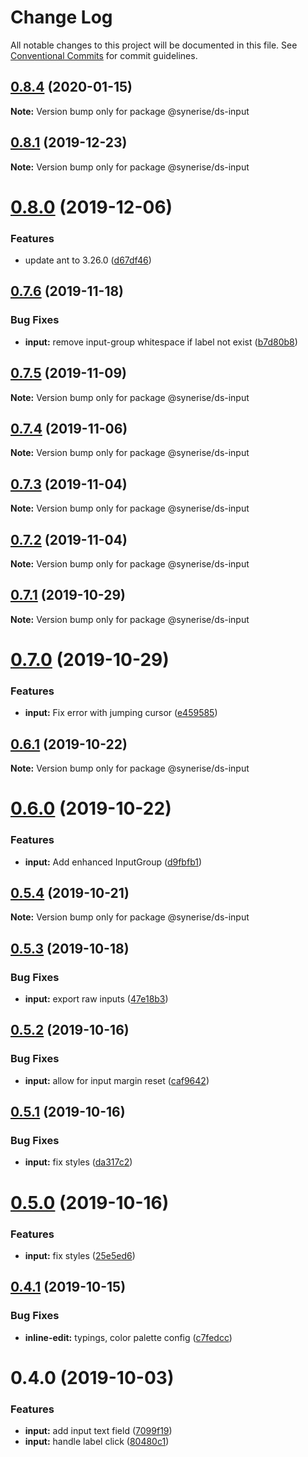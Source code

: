 # Change Log

All notable changes to this project will be documented in this file.
See [Conventional Commits](https://conventionalcommits.org) for commit guidelines.

## [0.8.4](https://github.com/synerise/synerise-design/compare/@synerise/ds-input@0.8.3...@synerise/ds-input@0.8.4) (2020-01-15)

**Note:** Version bump only for package @synerise/ds-input

## [0.8.1](https://github.com/synerise/synerise-design/compare/@synerise/ds-input@0.8.0...@synerise/ds-input@0.8.1) (2019-12-23)

**Note:** Version bump only for package @synerise/ds-input

# [0.8.0](https://github.com/synerise/synerise-design/compare/@synerise/ds-input@0.7.6...@synerise/ds-input@0.8.0) (2019-12-06)

### Features

- update ant to 3.26.0 ([d67df46](https://github.com/synerise/synerise-design/commit/d67df4605844fb09680096df333886db40cb7c32))

## [0.7.6](https://github.com/synerise/synerise-design/compare/@synerise/ds-input@0.7.5...@synerise/ds-input@0.7.6) (2019-11-18)

### Bug Fixes

- **input:** remove input-group whitespace if label not exist ([b7d80b8](https://github.com/synerise/synerise-design/commit/b7d80b88e27b8778da20f003d14c19256b40b276))

## [0.7.5](https://github.com/synerise/synerise-design/compare/@synerise/ds-input@0.7.4...@synerise/ds-input@0.7.5) (2019-11-09)

**Note:** Version bump only for package @synerise/ds-input

## [0.7.4](https://github.com/synerise/synerise-design/compare/@synerise/ds-input@0.7.3...@synerise/ds-input@0.7.4) (2019-11-06)

**Note:** Version bump only for package @synerise/ds-input

## [0.7.3](https://github.com/synerise/synerise-design/compare/@synerise/ds-input@0.7.2...@synerise/ds-input@0.7.3) (2019-11-04)

**Note:** Version bump only for package @synerise/ds-input

## [0.7.2](https://github.com/synerise/synerise-design/compare/@synerise/ds-input@0.7.1...@synerise/ds-input@0.7.2) (2019-11-04)

**Note:** Version bump only for package @synerise/ds-input

## [0.7.1](https://github.com/synerise/synerise-design/compare/@synerise/ds-input@0.7.0...@synerise/ds-input@0.7.1) (2019-10-29)

**Note:** Version bump only for package @synerise/ds-input

# [0.7.0](https://github.com/synerise/synerise-design/compare/@synerise/ds-input@0.6.1...@synerise/ds-input@0.7.0) (2019-10-29)

### Features

- **input:** Fix error with jumping cursor ([e459585](https://github.com/synerise/synerise-design/commit/e45958570419ba172724bbd5a9e2a8224b5e8b8c))

## [0.6.1](https://github.com/synerise/synerise-design/compare/@synerise/ds-input@0.6.0...@synerise/ds-input@0.6.1) (2019-10-22)

**Note:** Version bump only for package @synerise/ds-input

# [0.6.0](https://github.com/synerise/synerise-design/compare/@synerise/ds-input@0.5.4...@synerise/ds-input@0.6.0) (2019-10-22)

### Features

- **input:** Add enhanced InputGroup ([d9fbfb1](https://github.com/synerise/synerise-design/commit/d9fbfb1))

## [0.5.4](https://github.com/synerise/synerise-design/compare/@synerise/ds-input@0.5.3...@synerise/ds-input@0.5.4) (2019-10-21)

**Note:** Version bump only for package @synerise/ds-input

## [0.5.3](https://github.com/synerise/synerise-design/compare/@synerise/ds-input@0.5.2...@synerise/ds-input@0.5.3) (2019-10-18)

### Bug Fixes

- **input:** export raw inputs ([47e18b3](https://github.com/synerise/synerise-design/commit/47e18b3))

## [0.5.2](https://github.com/synerise/synerise-design/compare/@synerise/ds-input@0.5.1...@synerise/ds-input@0.5.2) (2019-10-16)

### Bug Fixes

- **input:** allow for input margin reset ([caf9642](https://github.com/synerise/synerise-design/commit/caf9642))

## [0.5.1](https://github.com/synerise/synerise-design/compare/@synerise/ds-input@0.5.0...@synerise/ds-input@0.5.1) (2019-10-16)

### Bug Fixes

- **input:** fix styles ([da317c2](https://github.com/synerise/synerise-design/commit/da317c2))

# [0.5.0](https://github.com/synerise/synerise-design/compare/@synerise/ds-input@0.4.1...@synerise/ds-input@0.5.0) (2019-10-16)

### Features

- **input:** fix styles ([25e5ed6](https://github.com/synerise/synerise-design/commit/25e5ed6))

## [0.4.1](https://github.com/synerise/synerise-design/compare/@synerise/ds-input@0.4.0...@synerise/ds-input@0.4.1) (2019-10-15)

### Bug Fixes

- **inline-edit:** typings, color palette config ([c7fedcc](https://github.com/synerise/synerise-design/commit/c7fedcc))

# 0.4.0 (2019-10-03)

### Features

- **input:** add input text field ([7099f19](https://github.com/synerise/synerise-design/commit/7099f19))
- **input:** handle label click ([80480c1](https://github.com/synerise/synerise-design/commit/80480c1))
